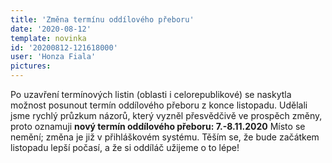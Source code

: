 ```yaml
---
title: 'Změna termínu oddílového přeboru'
date: '2020-08-12'
template: novinka
id: '20200812-121618000'
user: 'Honza Fiala'
pictures:
---
```

Po uzavření termínových listin (oblasti i celorepublikové) se naskytla možnost posunout termín oddílového přeboru z konce listopadu. 
Udělali jsme rychlý průzkum názorů, který vyzněl přesvědčivě ve prospěch změny, proto oznamuji **nový termín oddílového přeboru: 7.-8.11.2020**
Místo se nemění; změna je již v přihláškovém systému.
Těším se, že bude začátkem listopadu lepší počasí, a že si oddíláč užijeme o to lépe!
